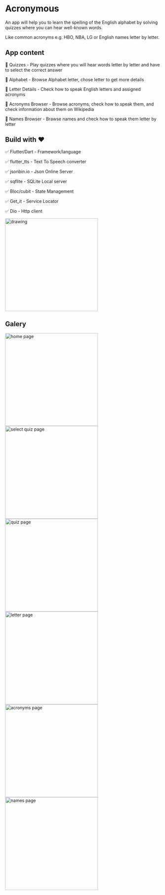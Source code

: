 
# Acronymous

An app will help you to learn the spelling of the English alphabet by solving quizzes where you can hear well-known words. 

Like common acronyms e.g. HBO, NBA, LG or English names letter by letter.

## App content

:book: Quizzes - Play quizzes where you will hear words letter by letter and have to select the correct answer 

:book: Alphabet - Browse Alphabet letter, chose letter to get more details

:book: Letter Details - Check how to speak English letters and assigned acronyms

:book: Acronyms Browser - Browse acronyms, check how to speak them, and check information about them on Wikipedia

:book: Names Browser - Brawse names and check how to speak them letter by letter 

## Build with :heart:

:white_check_mark: Flutter/Dart - Framework/language 

:white_check_mark: flutter_tts - Text To Speech converter

:white_check_mark: jsonbin.io - Json Online Server

:white_check_mark: sqflite  - SQLite Local server

:white_check_mark: Bloc/cubit - State Management

:white_check_mark: Get_it -  Service Locator 

:white_check_mark: Dio - Http client 


<img src="https://user-images.githubusercontent.com/62770461/200314567-ffde18a8-1ff9-4a6f-afd2-2b68a5e91122.png" alt="drawing" style="width:300px;"/>

## Galery 
<p float="left">
<img src="https://user-images.githubusercontent.com/62770461/200318124-1d0fc326-4f7e-44ff-af4b-5b8772aecd2b.png" alt="home page" style="width:300px;"/>
<img src="https://user-images.githubusercontent.com/62770461/200318146-8963cba8-1b1a-4cc4-b0c3-9a1a3a163665.png" alt="select quiz page" style="width:300px;"/>
<img src="https://user-images.githubusercontent.com/62770461/200318155-b06d428b-78f3-416a-bb27-73c9eef07dc5.png" alt="quiz page" style="width:300px;"/>

<img src="https://user-images.githubusercontent.com/62770461/200318125-4015e118-89ae-44fb-8ad9-068226c8814b.png" alt="letter page" style="width:300px;"/>
<img src="https://user-images.githubusercontent.com/62770461/200318134-5435b8b6-26dd-4246-946b-dcc410d6a2e2.png" alt="acronyms page" style="width:300px;"/>
<img src="https://user-images.githubusercontent.com/62770461/200322656-bae22eb2-1b22-41d8-8126-bba977a1c8be.png" alt="names page" style="width:300px;"/>
</p>


